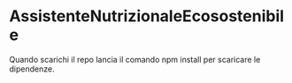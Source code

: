 # AssistenteNutrizionaleEcosostenibile

Quando scarichi il repo lancia il comando npm install per scaricare le dipendenze.

